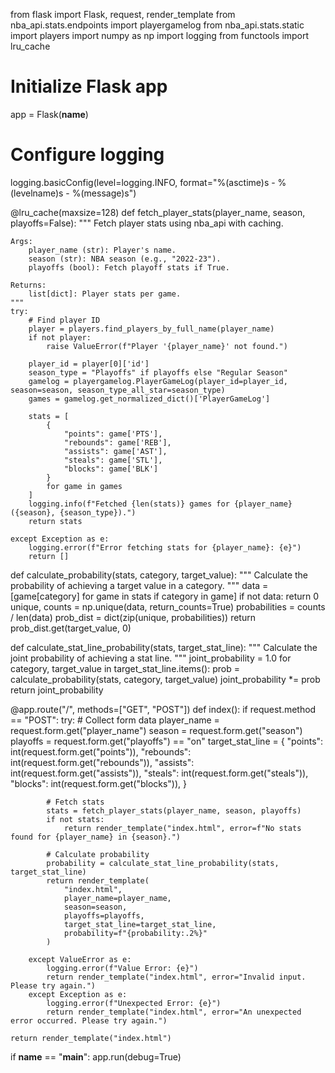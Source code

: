 from flask import Flask, request, render_template
from nba_api.stats.endpoints import playergamelog
from nba_api.stats.static import players
import numpy as np
import logging
from functools import lru_cache

# Initialize Flask app
app = Flask(__name__)

# Configure logging
logging.basicConfig(level=logging.INFO, format="%(asctime)s - %(levelname)s - %(message)s")

@lru_cache(maxsize=128)
def fetch_player_stats(player_name, season, playoffs=False):
    """
    Fetch player stats using nba_api with caching.
    
    Args:
        player_name (str): Player's name.
        season (str): NBA season (e.g., "2022-23").
        playoffs (bool): Fetch playoff stats if True.
    
    Returns:
        list[dict]: Player stats per game.
    """
    try:
        # Find player ID
        player = players.find_players_by_full_name(player_name)
        if not player:
            raise ValueError(f"Player '{player_name}' not found.")
        
        player_id = player[0]['id']
        season_type = "Playoffs" if playoffs else "Regular Season"
        gamelog = playergamelog.PlayerGameLog(player_id=player_id, season=season, season_type_all_star=season_type)
        games = gamelog.get_normalized_dict()['PlayerGameLog']
        
        stats = [
            {
                "points": game['PTS'],
                "rebounds": game['REB'],
                "assists": game['AST'],
                "steals": game['STL'],
                "blocks": game['BLK']
            }
            for game in games
        ]
        logging.info(f"Fetched {len(stats)} games for {player_name} ({season}, {season_type}).")
        return stats
    
    except Exception as e:
        logging.error(f"Error fetching stats for {player_name}: {e}")
        return []

def calculate_probability(stats, category, target_value):
    """
    Calculate the probability of achieving a target value in a category.
    """
    data = [game[category] for game in stats if category in game]
    if not data:
        return 0
    unique, counts = np.unique(data, return_counts=True)
    probabilities = counts / len(data)
    prob_dist = dict(zip(unique, probabilities))
    return prob_dist.get(target_value, 0)

def calculate_stat_line_probability(stats, target_stat_line):
    """
    Calculate the joint probability of achieving a stat line.
    """
    joint_probability = 1.0
    for category, target_value in target_stat_line.items():
        prob = calculate_probability(stats, category, target_value)
        joint_probability *= prob
    return joint_probability

@app.route("/", methods=["GET", "POST"])
def index():
    if request.method == "POST":
        try:
            # Collect form data
            player_name = request.form.get("player_name")
            season = request.form.get("season")
            playoffs = request.form.get("playoffs") == "on"
            target_stat_line = {
                "points": int(request.form.get("points")),
                "rebounds": int(request.form.get("rebounds")),
                "assists": int(request.form.get("assists")),
                "steals": int(request.form.get("steals")),
                "blocks": int(request.form.get("blocks")),
            }

            # Fetch stats
            stats = fetch_player_stats(player_name, season, playoffs)
            if not stats:
                return render_template("index.html", error=f"No stats found for {player_name} in {season}.")
            
            # Calculate probability
            probability = calculate_stat_line_probability(stats, target_stat_line)
            return render_template(
                "index.html",
                player_name=player_name,
                season=season,
                playoffs=playoffs,
                target_stat_line=target_stat_line,
                probability=f"{probability:.2%}"
            )
        
        except ValueError as e:
            logging.error(f"Value Error: {e}")
            return render_template("index.html", error="Invalid input. Please try again.")
        except Exception as e:
            logging.error(f"Unexpected Error: {e}")
            return render_template("index.html", error="An unexpected error occurred. Please try again.")
    
    return render_template("index.html")

if __name__ == "__main__":
    app.run(debug=True)

